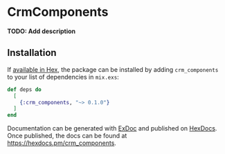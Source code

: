 # CrmComponents

**TODO: Add description**

## Installation

If [available in Hex](https://hex.pm/docs/publish), the package can be installed
by adding `crm_components` to your list of dependencies in `mix.exs`:

```elixir
def deps do
  [
    {:crm_components, "~> 0.1.0"}
  ]
end
```

Documentation can be generated with [ExDoc](https://github.com/elixir-lang/ex_doc)
and published on [HexDocs](https://hexdocs.pm). Once published, the docs can
be found at <https://hexdocs.pm/crm_components>.

